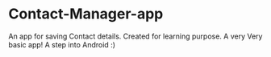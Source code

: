 # Contact-Manager-app
An app for saving Contact details.
Created for learning purpose.
A very Very basic app!
A step into Android :)
